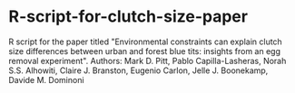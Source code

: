 # R-script-for-clutch-size-paper
R script for the paper titled "Environmental constraints can explain clutch size differences between urban and forest blue tits: insights from an egg removal experiment". Authors:  Mark D. Pitt, Pablo Capilla-Lasheras, Norah S.S. Alhowiti, Claire J. Branston, Eugenio Carlon, Jelle J. Boonekamp, Davide M. Dominoni

